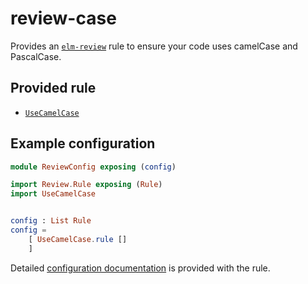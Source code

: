 # review-case

Provides an [`elm-review`](https://package.elm-lang.org/packages/jfmengels/elm-review/latest/) rule to ensure your code uses camelCase and PascalCase.

## Provided rule

- [`UseCamelCase`](https://package.elm-lang.org/packages/sparksp/elm-review-camelcase/latest/UseCamelCase)

## Example configuration

```elm
module ReviewConfig exposing (config)

import Review.Rule exposing (Rule)
import UseCamelCase


config : List Rule
config =
    [ UseCamelCase.rule []
    ]
```

Detailed [configuration documentation](https://package.elm-lang.org/packages/sparksp/elm-review-camelcase/latest/UseCamelCase#Option) is provided with the rule.
